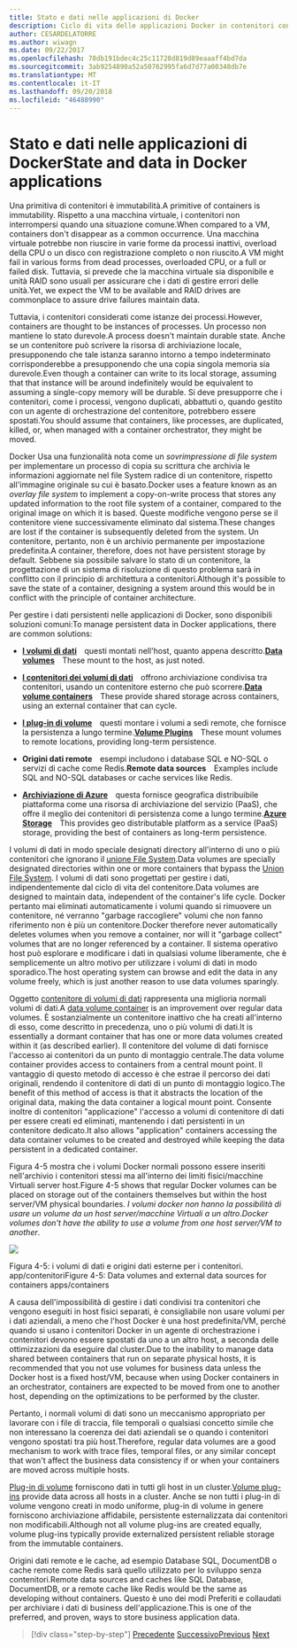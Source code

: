 ```yaml
---
title: Stato e dati nelle applicazioni di Docker
description: Ciclo di vita delle applicazioni Docker in contenitori con piattaforma e strumenti Microsoft
author: CESARDELATORRE
ms.author: wiwagn
ms.date: 09/22/2017
ms.openlocfilehash: 78db191bdec4c25c11728d819d89eaaaff4bd7da
ms.sourcegitcommit: 3ab9254890a52a50762995fa6d7d77a00348db7e
ms.translationtype: MT
ms.contentlocale: it-IT
ms.lasthandoff: 09/20/2018
ms.locfileid: "46488990"
---
```

# <a name="state-and-data-in-docker-applications"></a><span data-ttu-id="002c7-103">Stato e dati nelle applicazioni di Docker</span><span class="sxs-lookup"><span data-stu-id="002c7-103">State and data in Docker applications</span></span>

<span data-ttu-id="002c7-104">Una primitiva di contenitori è immutabilità.</span><span class="sxs-lookup"><span data-stu-id="002c7-104">A primitive of containers is immutability.</span></span> <span data-ttu-id="002c7-105">Rispetto a una macchina virtuale, i contenitori non interrompersi quando una situazione comune.</span><span class="sxs-lookup"><span data-stu-id="002c7-105">When compared to a VM, containers don't disappear as a common occurrence.</span></span> <span data-ttu-id="002c7-106">Una macchina virtuale potrebbe non riuscire in varie forme da processi inattivi, overload della CPU o un disco con registrazione completo o non riuscito.</span><span class="sxs-lookup"><span data-stu-id="002c7-106">A VM might fail in various forms from dead processes, overloaded CPU, or a full or failed disk.</span></span> <span data-ttu-id="002c7-107">Tuttavia, si prevede che la macchina virtuale sia disponibile e unità RAID sono usuali per assicurare che i dati di gestire errori delle unità.</span><span class="sxs-lookup"><span data-stu-id="002c7-107">Yet, we expect the VM to be available and RAID drives are commonplace to assure drive failures maintain data.</span></span>

<span data-ttu-id="002c7-108">Tuttavia, i contenitori considerati come istanze dei processi.</span><span class="sxs-lookup"><span data-stu-id="002c7-108">However, containers are thought to be instances of processes.</span></span> <span data-ttu-id="002c7-109">Un processo non mantiene lo stato durevole.</span><span class="sxs-lookup"><span data-stu-id="002c7-109">A process doesn't maintain durable state.</span></span> <span data-ttu-id="002c7-110">Anche se un contenitore può scrivere la risorsa di archiviazione locale, presupponendo che tale istanza saranno intorno a tempo indeterminato corrisponderebbe a presupponendo che una copia singola memoria sia durevole.</span><span class="sxs-lookup"><span data-stu-id="002c7-110">Even though a container can write to its local storage, assuming that that instance will be around indefinitely would be equivalent to assuming a single-copy memory will be durable.</span></span> <span data-ttu-id="002c7-111">Si deve presupporre che i contenitori, come i processi, vengono duplicati, abbattuti o, quando gestito con un agente di orchestrazione del contenitore, potrebbero essere spostati.</span><span class="sxs-lookup"><span data-stu-id="002c7-111">You should assume that containers, like processes, are duplicated, killed, or, when managed with a container orchestrator, they might be moved.</span></span>

<span data-ttu-id="002c7-112">Docker Usa una funzionalità nota come un *sovrimpressione di file system* per implementare un processo di copia su scrittura che archivia le informazioni aggiornate nel file System radice di un contenitore, rispetto all'immagine originale su cui è basato.</span><span class="sxs-lookup"><span data-stu-id="002c7-112">Docker uses a feature known as an *overlay file system* to implement a copy-on-write process that stores any updated information to the root file system of a container, compared to the original image on which it is based.</span></span> <span data-ttu-id="002c7-113">Queste modifiche vengono perse se il contenitore viene successivamente eliminato dal sistema.</span><span class="sxs-lookup"><span data-stu-id="002c7-113">These changes are lost if the container is subsequently deleted from the system.</span></span> <span data-ttu-id="002c7-114">Un contenitore, pertanto, non è un archivio permanente per impostazione predefinita.</span><span class="sxs-lookup"><span data-stu-id="002c7-114">A container, therefore, does not have persistent storage by default.</span></span> <span data-ttu-id="002c7-115">Sebbene sia possibile salvare lo stato di un contenitore, la progettazione di un sistema di risoluzione di questo problema sarà in conflitto con il principio di architettura a contenitori.</span><span class="sxs-lookup"><span data-stu-id="002c7-115">Although it's possible to save the state of a container, designing a system around this would be in conflict with the principle of container architecture.</span></span>

<span data-ttu-id="002c7-116">Per gestire i dati persistenti nelle applicazioni di Docker, sono disponibili soluzioni comuni:</span><span class="sxs-lookup"><span data-stu-id="002c7-116">To manage persistent data in Docker applications, there are common solutions:</span></span>

-   <span data-ttu-id="002c7-117">[**I volumi di dati**](https://docs.docker.com/engine/tutorials/dockervolumes/) questi montati nell'host, quanto appena descritto.</span><span class="sxs-lookup"><span data-stu-id="002c7-117">[**Data volumes**](https://docs.docker.com/engine/tutorials/dockervolumes/) These mount to the host, as just noted.</span></span>

-   <span data-ttu-id="002c7-118">[**I contenitori dei volumi di dati**](https://docs.docker.com/engine/tutorials/dockervolumes/#/creating-and-mounting-a-data-volume-container) offrono archiviazione condivisa tra contenitori, usando un contenitore esterno che può scorrere.</span><span class="sxs-lookup"><span data-stu-id="002c7-118">[**Data volume containers**](https://docs.docker.com/engine/tutorials/dockervolumes/#/creating-and-mounting-a-data-volume-container) These provide shared storage across containers, using an external container that can cycle.</span></span>

-   <span data-ttu-id="002c7-119">[**I plug-in di volume**](https://docs.docker.com/engine/tutorials/dockervolumes/#/mount-a-shared-storage-volume-as-a-data-volume) questi montare i volumi a sedi remote, che fornisce la persistenza a lungo termine.</span><span class="sxs-lookup"><span data-stu-id="002c7-119">[**Volume Plugins**](https://docs.docker.com/engine/tutorials/dockervolumes/#/mount-a-shared-storage-volume-as-a-data-volume) These mount volumes to remote locations, providing long-term persistence.</span></span>

-   <span data-ttu-id="002c7-120">**Origini dati remote** esempi includono i database SQL e NO-SQL o servizi di cache come Redis.</span><span class="sxs-lookup"><span data-stu-id="002c7-120">**Remote data sources** Examples include SQL and NO-SQL databases or cache services like Redis.</span></span>

-   <span data-ttu-id="002c7-121">[**Archiviazione di Azure**](https://docs.microsoft.com/azure/storage/) questa fornisce geografica distribuibile piattaforma come una risorsa di archiviazione del servizio (PaaS), che offre il meglio dei contenitori di persistenza come a lungo termine.</span><span class="sxs-lookup"><span data-stu-id="002c7-121">[**Azure Storage**](https://docs.microsoft.com/azure/storage/) This provides geo distributable platform as a service (PaaS) storage, providing the best of containers as long-term persistence.</span></span>

<span data-ttu-id="002c7-122">I volumi di dati in modo speciale designati directory all'interno di uno o più contenitori che ignorano il [unione File System](https://docs.docker.com/glossary/?term=Union%20file%20system).</span><span class="sxs-lookup"><span data-stu-id="002c7-122">Data volumes are specially designated directories within one or more containers that bypass the [Union File System](https://docs.docker.com/glossary/?term=Union%20file%20system).</span></span> <span data-ttu-id="002c7-123">I volumi di dati sono progettati per gestire i dati, indipendentemente dal ciclo di vita del contenitore.</span><span class="sxs-lookup"><span data-stu-id="002c7-123">Data volumes are designed to maintain data, independent of the container's life cycle.</span></span> <span data-ttu-id="002c7-124">Docker pertanto mai eliminati automaticamente i volumi quando si rimuovere un contenitore, né verranno "garbage raccogliere" volumi che non fanno riferimento non è più un contenitore.</span><span class="sxs-lookup"><span data-stu-id="002c7-124">Docker therefore never automatically deletes volumes when you remove a container, nor will it "garbage collect" volumes that are no longer referenced by a container.</span></span> <span data-ttu-id="002c7-125">Il sistema operativo host può esplorare e modificare i dati in qualsiasi volume liberamente, che è semplicemente un altro motivo per utilizzare i volumi di dati in modo sporadico.</span><span class="sxs-lookup"><span data-stu-id="002c7-125">The host operating system can browse and edit the data in any volume freely, which is just another reason to use data volumes sparingly.</span></span>

<span data-ttu-id="002c7-126">Oggetto [contenitore di volumi di dati](https://docs.docker.com/glossary/?term=volume) rappresenta una miglioria normali volumi di dati.</span><span class="sxs-lookup"><span data-stu-id="002c7-126">A [data volume container](https://docs.docker.com/glossary/?term=volume) is an improvement over regular data volumes.</span></span> <span data-ttu-id="002c7-127">È sostanzialmente un contenitore inattivo che ha creati all'interno di esso, come descritto in precedenza, uno o più volumi di dati.</span><span class="sxs-lookup"><span data-stu-id="002c7-127">It is essentially a dormant container that has one or more data volumes created within it (as described earlier).</span></span> <span data-ttu-id="002c7-128">Il contenitore del volume di dati fornisce l'accesso ai contenitori da un punto di montaggio centrale.</span><span class="sxs-lookup"><span data-stu-id="002c7-128">The data volume container provides access to containers from a central mount point.</span></span> <span data-ttu-id="002c7-129">Il vantaggio di questo metodo di accesso è che estrae il percorso dei dati originali, rendendo il contenitore di dati di un punto di montaggio logico.</span><span class="sxs-lookup"><span data-stu-id="002c7-129">The benefit of this method of access is that it abstracts the location of the original data, making the data container a logical mount point.</span></span> <span data-ttu-id="002c7-130">Consente inoltre di contenitori "applicazione" l'accesso a volumi di contenitore di dati per essere creati ed eliminati, mantenendo i dati persistenti in un contenitore dedicato.</span><span class="sxs-lookup"><span data-stu-id="002c7-130">It also allows "application" containers accessing the data container volumes to be created and destroyed while keeping the data persistent in a dedicated container.</span></span>

<span data-ttu-id="002c7-131">Figura 4-5 mostra che i volumi Docker normali possono essere inseriti nell'archivio i contenitori stessi ma all'interno dei limiti fisici/macchine Virtuali server host.</span><span class="sxs-lookup"><span data-stu-id="002c7-131">Figure 4-5 shows that regular Docker volumes can be placed on storage out of the containers themselves but within the host server/VM physical boundaries.</span></span> <span data-ttu-id="002c7-132">*I volumi docker non hanno la possibilità di usare un volume da un host server/macchine Virtuali a un altro*.</span><span class="sxs-lookup"><span data-stu-id="002c7-132">*Docker volumes don't have the ability to use a volume from one host server/VM to another*.</span></span>

![](./media/image5.png)

<span data-ttu-id="002c7-133">Figura 4-5: i volumi di dati e origini dati esterne per i contenitori. app/contenitori</span><span class="sxs-lookup"><span data-stu-id="002c7-133">Figure 4-5: Data volumes and external data sources for containers apps/containers</span></span>

<span data-ttu-id="002c7-134">A causa dell'impossibilità di gestire i dati condivisi tra contenitori che vengono eseguiti in host fisici separati, è consigliabile non usare volumi per i dati aziendali, a meno che l'host Docker è una host predefinita/VM, perché quando si usano i contenitori Docker in un agente di orchestrazione i contenitori devono essere spostati da uno a un altro host, a seconda delle ottimizzazioni da eseguire dal cluster.</span><span class="sxs-lookup"><span data-stu-id="002c7-134">Due to the inability to manage data shared between containers that run on separate physical hosts, it is recommended that you not use volumes for business data unless the Docker host is a fixed host/VM, because when using Docker containers in an orchestrator, containers are expected to be moved from one to another host, depending on the optimizations to be performed by the cluster.</span></span>

<span data-ttu-id="002c7-135">Pertanto, i normali volumi di dati sono un meccanismo appropriato per lavorare con i file di traccia, file temporali o qualsiasi concetto simile che non interessano la coerenza dei dati aziendali se o quando i contenitori vengono spostati tra più host.</span><span class="sxs-lookup"><span data-stu-id="002c7-135">Therefore, regular data volumes are a good mechanism to work with trace files, temporal files, or any similar concept that won't affect the business data consistency if or when your containers are moved across multiple hosts.</span></span>

<span data-ttu-id="002c7-136">[Plug-in di volume](https://docs.docker.com/engine/extend/plugins_volume/) forniscono dati in tutti gli host in un cluster.</span><span class="sxs-lookup"><span data-stu-id="002c7-136">[Volume plug-ins](https://docs.docker.com/engine/extend/plugins_volume/) provide data across all hosts in a cluster.</span></span> <span data-ttu-id="002c7-137">Anche se non tutti i plug-in di volume vengono creati in modo uniforme, plug-in di volume in genere forniscono archiviazione affidabile, persistente esternalizzata dai contenitori non modificabili.</span><span class="sxs-lookup"><span data-stu-id="002c7-137">Although not all volume plug-ins are created equally, volume plug-ins typically provide externalized persistent reliable storage from the immutable containers.</span></span>

<span data-ttu-id="002c7-138">Origini dati remote e le cache, ad esempio Database SQL, DocumentDB o cache remote come Redis sarà quello utilizzato per lo sviluppo senza contenitori.</span><span class="sxs-lookup"><span data-stu-id="002c7-138">Remote data sources and caches like SQL Database, DocumentDB, or a remote cache like Redis would be the same as developing without containers.</span></span> <span data-ttu-id="002c7-139">Questo è uno dei modi Preferiti e collaudati per archiviare i dati di business dell'applicazione.</span><span class="sxs-lookup"><span data-stu-id="002c7-139">This is one of the preferred, and proven, ways to store business application data.</span></span>


>[!div class="step-by-step"]
<span data-ttu-id="002c7-140">[Precedente](monolithic-applications.md)
[Successivo](soa-applications.md)</span><span class="sxs-lookup"><span data-stu-id="002c7-140">[Previous](monolithic-applications.md)
[Next](soa-applications.md)</span></span>
